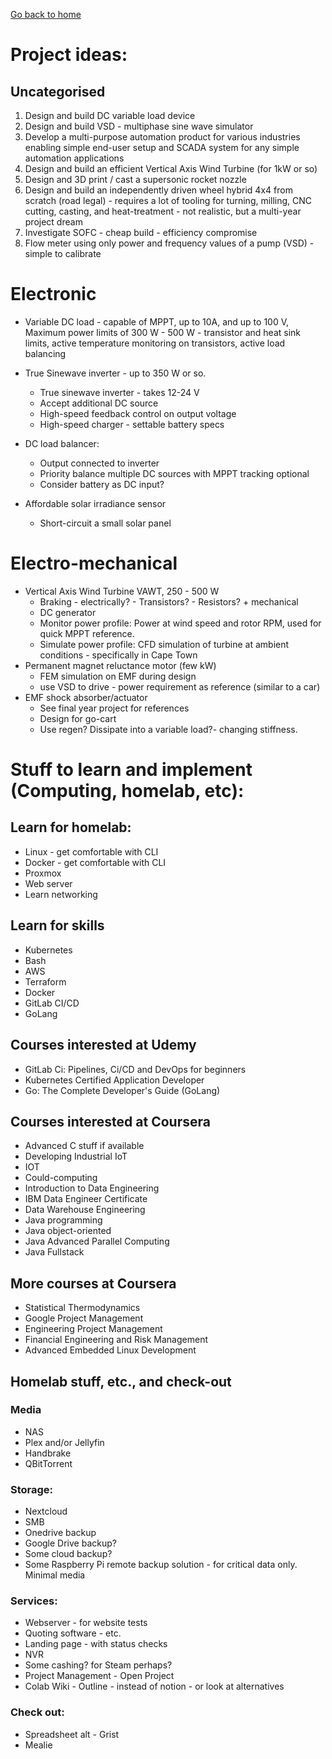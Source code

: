 [Go back to home](README.md)

# Project ideas:

## Uncategorised
1. Design and build DC variable load device
1. Design and build VSD - multiphase sine wave simulator
1. Develop a multi-purpose automation product for various industries enabling simple end-user setup and SCADA system for any simple automation applications
1. Design and build an efficient Vertical Axis Wind Turbine (for 1kW or so)
1. Design and 3D print / cast a supersonic rocket nozzle
1. Design and build an independently driven wheel hybrid 4x4 from scratch (road legal) - requires a lot of tooling for turning, milling, CNC cutting, casting, and heat-treatment - not realistic, but a multi-year project dream
1. Investigate SOFC - cheap build - efficiency compromise
1. Flow meter using only power and frequency values of a pump (VSD) - simple to calibrate


# Electronic
* Variable DC load - capable of MPPT, up to 10A, and up to 100 V, Maximum power limits of 300 W - 500 W - transistor and heat sink limits, active temperature monitoring on transistors, active load balancing
* True Sinewave inverter - up to 350 W or so.
  - True sinewave inverter - takes 12-24 V
  - Accept additional DC source
  - High-speed feedback control on output voltage
  - High-speed charger - settable battery specs

* DC load balancer:
  -  Output connected to inverter
  -  Priority balance multiple DC sources with MPPT tracking optional
  -  Consider battery as DC input?
 
* Affordable solar irradiance sensor
  - Short-circuit a small solar panel 


# Electro-mechanical
* Vertical Axis Wind Turbine VAWT, 250 - 500 W
  - Braking - electrically? - Transistors? - Resistors? + mechanical
  - DC generator
  - Monitor power profile: Power at wind speed and rotor RPM, used for quick MPPT reference.
  - Simulate power profile: CFD simulation of turbine at ambient conditions - specifically in Cape Town
* Permanent magnet reluctance motor (few kW)
  - FEM simulation on EMF during design
  - use VSD to drive - power requirement as reference (similar to a car)
* EMF shock absorber/actuator
  - See final year project for references
  - Design for go-cart
  - Use regen? Dissipate into a variable load?- changing stiffness.



# Stuff to learn and implement (Computing, homelab, etc):
## Learn for homelab:
* Linux - get comfortable with CLI
* Docker - get comfortable with CLI
* Proxmox
* Web server
* Learn networking

## Learn for skills
* Kubernetes
* Bash
* AWS
* Terraform
* Docker
* GitLab CI/CD
* GoLang


## Courses interested at Udemy
* GitLab Ci: Pipelines, Ci/CD and DevOps for beginners
* Kubernetes Certified Application Developer
* Go: The Complete Developer's Guide (GoLang)

## Courses interested at Coursera
* Advanced C stuff if available
* Developing Industrial IoT
* IOT
* Could-computing
* Introduction to Data Engineering
* IBM Data Engineer Certificate
* Data Warehouse Engineering
* Java programming
* Java object-oriented
* Java Advanced Parallel Computing
* Java Fullstack

## More courses at Coursera
* Statistical Thermodynamics
* Google Project Management
* Engineering Project Management
* Financial Engineering and Risk Management
* Advanced Embedded Linux Development

## Homelab stuff, etc., and check-out
### Media
* NAS
* Plex and/or Jellyfin
* Handbrake
* QBitTorrent
	
	
### Storage:
* Nextcloud
* SMB	
* Onedrive backup
* Google Drive backup?
* Some cloud backup?
* Some Raspberry Pi remote backup solution - for critical data only. Minimal media	
	

### Services:
* Webserver - for website tests
* Quoting software - etc.	
* Landing page - with status checks
* NVR
* Some cashing? for Steam perhaps?
* Project Management - Open Project
* Colab Wiki - Outline - instead of notion - or look at alternatives
	
	
### Check out:
* Spreadsheet alt - Grist
* Mealie
